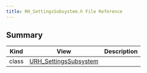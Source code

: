 ```yaml
---
title: RH_SettingsSubsystem.h File Reference
---
```


## Summary
| Kind | View | Description |
|------|------|-------------|
|class|[URH_SettingsSubsystem](/unreal-plugins/all/classurh__settingssubsystem/#classURH__SettingsSubsystem)||
